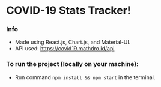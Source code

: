 # COVID-19 Stats Tracker!

### Info
- Made using React.js, Chart.js, and Material-UI.
- API used: https://covid19.mathdro.id/api

### To run the project (locally on your machine):
- Run command `npm install && npm start` in the terminal.
